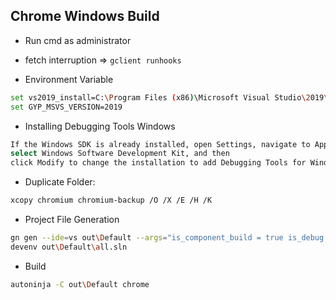 ## Chrome Windows Build

* Run cmd as administrator
* fetch interruption => ` gclient runhooks `

* Environment Variable
```sh
set vs2019_install=C:\Program Files (x86)\Microsoft Visual Studio\2019\Enterprise
set GYP_MSVS_VERSION=2019
```

* Installing Debugging Tools Windows
```sh
If the Windows SDK is already installed, open Settings, navigate to Apps & features, 
select Windows Software Development Kit, and then 
click Modify to change the installation to add Debugging Tools for Windows.
```

* Duplicate Folder:
```sh
xcopy chromium chromium-backup /O /X /E /H /K
```

* Project File Generation
```sh
gn gen --ide=vs out\Default --args="is_component_build = true is_debug = true"
devenv out\Default\all.sln
```

* Build
```sh
autoninja -C out\Default chrome
```
